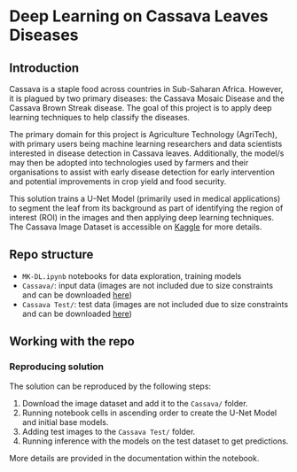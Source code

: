 
# Deep Learning on Cassava Leaves Diseases

## Introduction
Cassava is a staple food across countries in Sub-Saharan Africa. However, it is plagued by two 
primary diseases: the Cassava Mosaic Disease and the Cassava Brown Streak disease. The goal of this 
project is to apply deep learning techniques to help classify the diseases.

The primary domain for this project is Agriculture Technology (AgriTech), with primary users being 
machine learning researchers and data scientists interested in disease detection in Cassava leaves. 
Additionally, the model/s may then be adopted into technologies used by farmers and their 
organisations to assist with early disease detection for early intervention and potential improvements 
in crop yield and food security.

This solution trains a U-Net Model (primarily used in medical applications) to segment the leaf from its background as part of identifying the region of interest (ROI) in the images and then applying deep learning 
techniques. The Cassava Image Dataset is accessible on [Kaggle](https://www.kaggle.com/datasets/visalakshiiyer/cassava-image-dataset) for more details.

## Repo structure
- `MK-DL.ipynb` notebooks for data exploration, training models 
- `Cassava/`: input data (images are not included due to size constraints and can be downloaded [here](https://www.kaggle.com/datasets/visalakshiiyer/))
- `Cassava Test/`: test data (images are not included due to size constraints and can be downloaded [here](https://doi.org/10.7910/DVN/T4RB0B))

## Working with the repo
### Reproducing solution

The solution can be reproduced by the following steps:

1. Download the image dataset and add it to the `Cassava/` folder.
2. Running notebook cells in ascending order to create the U-Net Model and initial base models.
3. Adding test images to the `Cassava Test/` folder.
4. Running inference with the models on the test dataset to get predictions.

More details are provided in the documentation within the notebook.
